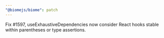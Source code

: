 ```yaml
---
"@biomejs/biome": patch
---
```


Fix #1597, useExhaustiveDependencies now consider React hooks stable within parentheses or type assertions.
